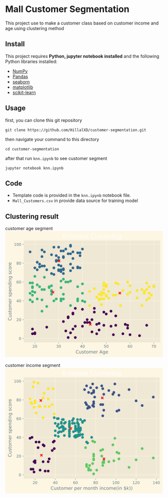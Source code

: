 
# Mall Customer Segmentation

This project use to make a customer class based on customer income and age using clustering method

## Install

This project requires **Python, jupyter notebook installed** and the following Python libraries installed:

- [NumPy](http://www.numpy.org/)
- [Pandas](http://pandas.pydata.org/)
- [seaborn](https://seaborn.pydata.org/)
- [matplotlib](http://matplotlib.org/)
- [scikit-learn](http://scikit-learn.org/stable/)

## Usage

first, you can clone this git repository

```
git clone https://github.com/HillalXD/customer-segmentation.git
```

then navigate your command to this directory

```
cd customer-segmentation
```

after that run `knn.ipynb` to see customer segment
```
jupyter notebook knn.ipynb
```


## Code 
- Template code is provided in the `knn.ipynb` notebook file.
- `Mall_Customers.csv` in provide data source for training model


## Clustering result

customer age segment
![App Screenshot](scatterplot/scatter.svg)

customer income segment
![App Screenshot](scatterplot/output.svg)



